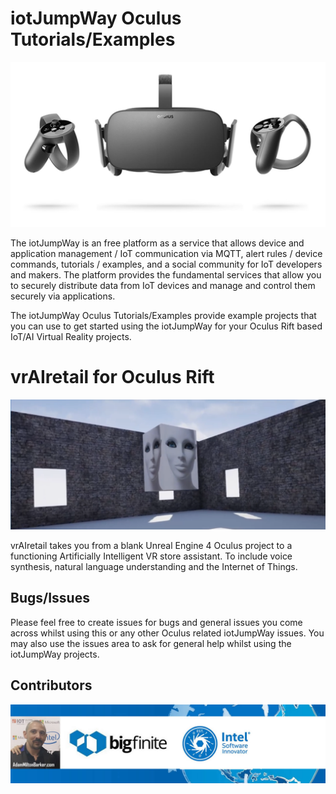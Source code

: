 # iotJumpWay Oculus Tutorials/Examples

![iotJumpWay Oculus Examples](Rift/images/oculus-rift.jpg)

The iotJumpWay is an free platform as a service that allows device and application management / IoT communication via MQTT, alert rules / device commands, tutorials / examples, and a social community for IoT developers and makers. The platform provides the fundamental services that allow you to securely distribute data from IoT devices and manage and control them securely via applications.

The iotJumpWay Oculus Tutorials/Examples provide example projects that you can use to get started using the iotJumpWay for your Oculus Rift based IoT/AI Virtual Reality projects.

# vrAIretail for Oculus Rift

![iotJumpWay Oculus Examples](Rift/vrAIretail/_media/vrAIretail.png)

vrAIretail takes you from a blank Unreal Engine 4 Oculus project to a functioning Artificially Intelligent VR store assistant. To include voice synthesis, natural language understanding and the Internet of Things.

## Bugs/Issues

Please feel free to create issues for bugs and general issues you come across whilst using this or any other Oculus related iotJumpWay issues. You may also use the issues area to ask for general help whilst using the iotJumpWay projects.

## Contributors

[![Adam Milton-Barker, Intel® Software Innovator](images/Intel-Software-Innovator.jpg)](https://github.com/iotJumpway)

